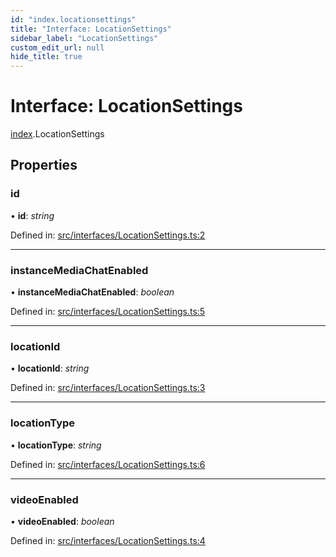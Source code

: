 ```yaml
---
id: "index.locationsettings"
title: "Interface: LocationSettings"
sidebar_label: "LocationSettings"
custom_edit_url: null
hide_title: true
---
```


# Interface: LocationSettings

[index](../modules/index.md).LocationSettings

## Properties

### id

• **id**: *string*

Defined in: [src/interfaces/LocationSettings.ts:2](https://github.com/xr3ngine/xr3ngine/blob/716a06460/packages/common/src/interfaces/LocationSettings.ts#L2)

___

### instanceMediaChatEnabled

• **instanceMediaChatEnabled**: *boolean*

Defined in: [src/interfaces/LocationSettings.ts:5](https://github.com/xr3ngine/xr3ngine/blob/716a06460/packages/common/src/interfaces/LocationSettings.ts#L5)

___

### locationId

• **locationId**: *string*

Defined in: [src/interfaces/LocationSettings.ts:3](https://github.com/xr3ngine/xr3ngine/blob/716a06460/packages/common/src/interfaces/LocationSettings.ts#L3)

___

### locationType

• **locationType**: *string*

Defined in: [src/interfaces/LocationSettings.ts:6](https://github.com/xr3ngine/xr3ngine/blob/716a06460/packages/common/src/interfaces/LocationSettings.ts#L6)

___

### videoEnabled

• **videoEnabled**: *boolean*

Defined in: [src/interfaces/LocationSettings.ts:4](https://github.com/xr3ngine/xr3ngine/blob/716a06460/packages/common/src/interfaces/LocationSettings.ts#L4)
